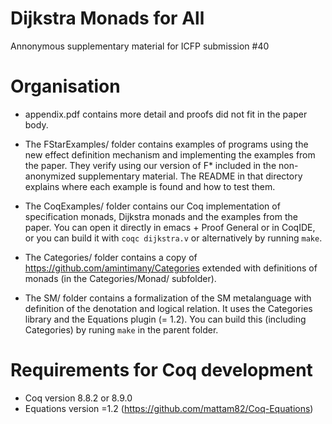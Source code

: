 Dijkstra Monads for All
=======================

Annonymous supplementary material for ICFP submission #40

Organisation
============

* appendix.pdf contains more detail and proofs did not fit in
  the paper body.

* The FStarExamples/ folder contains examples of programs using the
  new effect definition mechanism and implementing the examples from
  the paper. They verify using our version of F* included in the
  non-anonymized supplementary material. The README in that directory
  explains where each example is found and how to test them.

* The CoqExamples/ folder contains our Coq implementation of
  specification monads, Dijkstra monads and the examples from the
  paper. You can open it directly in emacs + Proof General or in
  CoqIDE, or you can build it with `coqc dijkstra.v` or alternatively
  by running `make`.

* The Categories/ folder contains a copy of
  https://github.com/amintimany/Categories extended with definitions
  of monads (in the Categories/Monad/ subfolder). 

* The SM/ folder contains a formalization of the SM metalanguage with
  definition of the denotation and logical relation. It uses the
  Categories library and the Equations plugin (= 1.2). You can build
  this (including Categories) by runing `make` in the parent folder.


Requirements for Coq development
================================

- Coq version 8.8.2 or 8.9.0
- Equations version =1.2 (https://github.com/mattam82/Coq-Equations)
